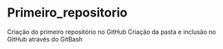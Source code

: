 # Primeiro_repositorio
Criação do primeiro repositório no  GitHub
Criação da pasta e inclusão no GitHub através do GitBash
